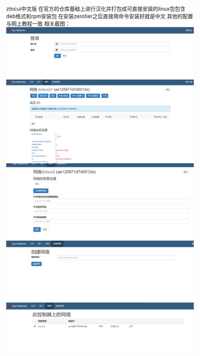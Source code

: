 ztncui中文版
在官方的仓库基础上进行汉化并打包成可直接安装的linux包包含deb格式和rpm安装包 在安装zerotier之后直接用命令安装好就是中文
其他的配置与网上教程一致
相关截图：
![输入图片说明](images/0.png)
![输入图片说明](images/1.png)
![输入图片说明](images/2.png)
![输入图片说明](images/3.png)
![输入图片说明](images/4.png)